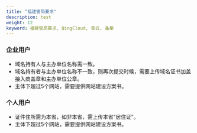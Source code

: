 ```yaml
---
title: "福建管局要求"
description: test
weight: 12
keyword: 福建管局要求, QingCloud, 青云, 备案
---
```




### 企业用户

- 域名持有人与主办单位名称需一致。
- 域名持有者与主办单位名称不一致，则再次提交时候，需要上传域名证书加盖接入商盖章和主办单位公章。
- 主体下超过5个网站，需要提供网站建设方案书。

### 个人用户

- 证件住所需为本省，如非本省，需上传本省“居住证”。
- 主体下超过5个网站，需要提供网站建设方案书。